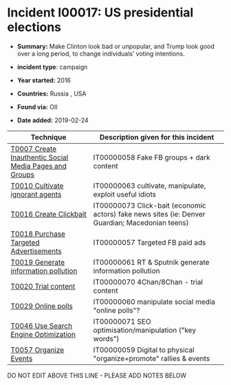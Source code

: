 # Incident I00017: US presidential elections

* **Summary:** Make Clinton look bad or unpopular, and Trump look good over a long period, to change individuals’ voting intentions. 

* **incident type**: campaign

* **Year started:** 2016

* **Countries:** Russia , USA

* **Found via:** OII

* **Date added:** 2019-02-24
 

| Technique | Description given for this incident |
| --------- | ------------------------- |
| [T0007 Create Inauthentic Social Media Pages and Groups](../generated_pages/techniques/T0007.md) | IT00000058 Fake FB groups + dark content |
| [T0010 Cultivate ignorant agents](../generated_pages/techniques/T0010.md) | IT00000063 cultivate, manipulate, exploit useful idiots |
| [T0016 Create Clickbait](../generated_pages/techniques/T0016.md) | IT00000073 Click-bait (economic actors) fake news sites (ie: Denver Guardian; Macedonian teens) |
| [T0018 Purchase Targeted Advertisements](../generated_pages/techniques/T0018.md) | IT00000057 Targeted FB paid ads |
| [T0019 Generate information pollution](../generated_pages/techniques/T0019.md) | IT00000061 RT & Sputnik generate information pollution |
| [T0020 Trial content](../generated_pages/techniques/T0020.md) | IT00000070 4Chan/8Chan - trial content |
| [T0029 Online polls](../generated_pages/techniques/T0029.md) | IT00000060 manipulate social media "online polls"?  |
| [T0046 Use Search Engine Optimization](../generated_pages/techniques/T0046.md) | IT00000071 SEO optimisation/manipulation ("key words") |
| [T0057 Organize Events](../generated_pages/techniques/T0057.md) | IT00000059 Digital to physical "organize+promote" rallies & events |


DO NOT EDIT ABOVE THIS LINE - PLEASE ADD NOTES BELOW